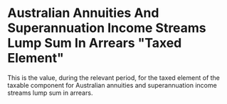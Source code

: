 # Australian Annuities And Superannuation Income Streams Lump Sum In Arrears "Taxed Element"
This is the value, during the relevant period, for the taxed element of the taxable component for Australian annuities and superannuation income streams lump sum in arrears.